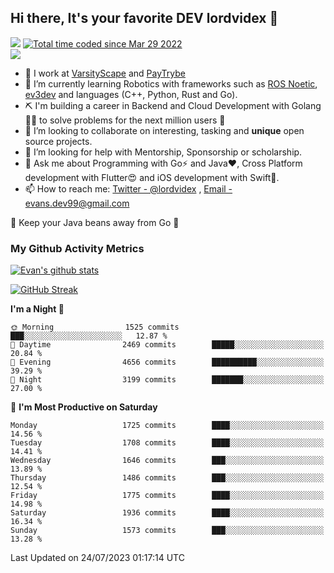 ## Hi there, It's your favorite DEV lordvidex 👋
<img src="https://komarev.com/ghpvc/?username=lordvidex&label=Views&color=blue&style=plastic" /> <a href="https://wakatime.com/@0e56db35-d16b-410a-acc0-4085055304bf"><img src="https://wakatime.com/badge/user/0e56db35-d16b-410a-acc0-4085055304bf.svg" alt="Total time coded since Mar 29 2022" /></a>  
![](https://github-profile-trophy.vercel.app/?username=lordvidex)
- 🔭 I work at [VarsityScape](https://varsityscape.com) and [PayTrybe](https://www.paytrybe.com)
- 🌱 I’m currently learning Robotics with frameworks such as [ROS Noetic](ros.org), [ev3dev](www.ev3dev.org) and languages (C++, Python, Rust and Go).
- ⛏️ I'm building a career in Backend and Cloud Development with Golang 🧙🏼 to solve problems for the next million users 🤌
- 👯 I’m looking to collaborate on interesting, tasking and **unique** open source projects.
- 🤔 I’m looking for help with Mentorship, Sponsorship or scholarship.
- 💬 Ask me about Programming with Go⚡️ and Java❤️, Cross Platform development with Flutter😍 and iOS development with Swift🚀.
- 📫 How to reach me: [Twitter - @lordvidex](https://twitter.com/lordvidex) , [Email - evans.dev99@gmail.com](mailto:evans.dev99@gmail.com?body=Hello%20Evans,)
  
    
🎤 Keep your Java beans away from Go 🌚
  
  
### My Github Activity Metrics
<div>
<!-- <a href="https://github.com/lordvidex">
  <img src="https://github-readme-stats.vercel.app/api/top-langs/?username=lordvidex&theme=light" />
</a>    -->
<!-- [![Top Langs](https://github-readme-stats.vercel.app/api/top-langs/?username=lordvidex)](https://github.com/lordvidex/)  -->
<a href="https://github.com/lordvidex">
 <img src="https://github-readme-stats.vercel.app/api?username=lordvidex&show_icons=true&theme=light&line_height=27" alt="Evan's github stats"/>
</a>
</div>

[![GitHub Streak](https://github-readme-streak-stats.herokuapp.com?user=lordvidex&theme=github-dark&hide_border=true)](https://git.io/streak-stats)

<!--
  <a href="https://github.com/iampawan/FlutterExampleApps">
    <img align="center" src="https://github-readme-stats.vercel.app/api/pin/?username=iampawan&repo=FlutterExampleApps&theme=light" />

  </a>
  <a href="https://github.com/iampawan/VelocityX">
   <img align="center" src="https://github-readme-stats.vercel.app/api/pin/?username=iampawan&repo=VelocityX&theme=light" />
  </a>
-->
<!--START_SECTION:waka-->
**I'm a Night 🦉** 

```text
🌞 Morning                1525 commits        ███░░░░░░░░░░░░░░░░░░░░░░   12.87 % 
🌆 Daytime                2469 commits        █████░░░░░░░░░░░░░░░░░░░░   20.84 % 
🌃 Evening                4656 commits        ██████████░░░░░░░░░░░░░░░   39.29 % 
🌙 Night                  3199 commits        ███████░░░░░░░░░░░░░░░░░░   27.00 % 
```
📅 **I'm Most Productive on Saturday** 

```text
Monday                   1725 commits        ████░░░░░░░░░░░░░░░░░░░░░   14.56 % 
Tuesday                  1708 commits        ████░░░░░░░░░░░░░░░░░░░░░   14.41 % 
Wednesday                1646 commits        ███░░░░░░░░░░░░░░░░░░░░░░   13.89 % 
Thursday                 1486 commits        ███░░░░░░░░░░░░░░░░░░░░░░   12.54 % 
Friday                   1775 commits        ████░░░░░░░░░░░░░░░░░░░░░   14.98 % 
Saturday                 1936 commits        ████░░░░░░░░░░░░░░░░░░░░░   16.34 % 
Sunday                   1573 commits        ███░░░░░░░░░░░░░░░░░░░░░░   13.28 % 
```



 Last Updated on 24/07/2023 01:17:14 UTC
<!--END_SECTION:waka-->
